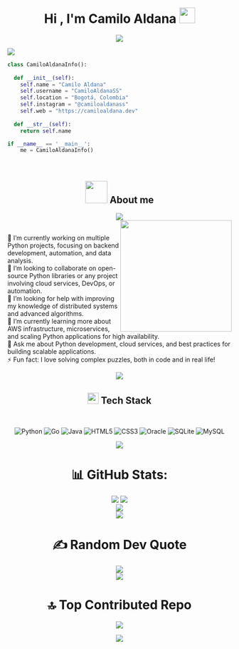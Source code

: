 <!--Introduction-->
<h1 align="center">Hi , I'm Camilo Aldana <img src="https://media.giphy.com/media/hvRJCLFzcasrR4ia7z/giphy.gif" width="35"></h1>
<p align="center">
  <a href="https://github.com/DenverCoder1/readme-typing-svg"><img src="https://readme-typing-svg.herokuapp.com?font=Time+New+Roman&color=%23C8BE25&size=25&center=true&vCenter=true&width=600&height=100&lines=Software+Engineer;Competitive+Programmer;Always+learning+new+things"></a>
</p>

[![](https://visitcount.itsvg.in/api?id=CamiloAldanaSS&icon=2&color=1)](https://visitcount.itsvg.in)

```python
class CamiloAldanaInfo():
    
  def __init__(self):
    self.name = "Camilo Aldana"
    self.username = "CamiloAldanaSS"
    self.location = "Bogotá, Colombia"
    self.instagram = "@camiloaldanass"
    self.web = "https://camiloaldana.dev"
  
  def __str__(self):
    return self.name

if __name__ == '__main__':
    me = CamiloAldanaInfo()
```

<!--About Me-->
<br>
<div align="center">

## <picture><img src = "https://github.com/7oSkaaa/7oSkaaa/blob/main/Images/about_me.gif?raw=true" width = 50px></picture> About me

<!--horizontal divider(gradiant)-->
<img src="https://user-images.githubusercontent.com/73097560/115834477-dbab4500-a447-11eb-908a-139a6edaec5c.gif">

<div align="left">
	<picture> <img align="right" src="https://github.com/7oSkaaa/7oSkaaa/blob/main/Images/Right_Side.gif?raw=true" width = 250px></picture>
<br>

🔭 I’m currently working on multiple Python projects, focusing on backend development, automation, and data analysis.<br>👯 I’m looking to collaborate on open-source Python libraries or any project involving cloud services, DevOps, or automation.<br>🤝 I’m looking for help with improving my knowledge of distributed systems and advanced algorithms.<br>🌱 I’m currently learning more about AWS infrastructure, microservices, and scaling Python applications for high availability.<br>💬 Ask me about Python development, cloud services, and best practices for building scalable applications.<br>⚡ Fun fact: I love solving complex puzzles, both in code and in real life!
</div>
<div align="center">
<!--horizontal divider(gradiant)-->
<img src="https://user-images.githubusercontent.com/73097560/115834477-dbab4500-a447-11eb-908a-139a6edaec5c.gif">

<!--Tech Stack-->
## <img src="https://media2.giphy.com/media/QssGEmpkyEOhBCb7e1/giphy.gif?cid=ecf05e47a0n3gi1bfqntqmob8g9aid1oyj2wr3ds3mg700bl&rid=giphy.gif" width ="25"><b> Tech Stack</b>
<br>

![Python](https://img.shields.io/badge/python-3670A0?style=plastic&logo=python&logoColor=ffdd54)  ![Go](https://img.shields.io/badge/go-%2300ADD8.svg?style=plastic&logo=go&logoColor=white)  ![Java](https://img.shields.io/badge/java-%23ED8B00.svg?style=plastic&logo=openjdk&logoColor=white)  ![HTML5](https://img.shields.io/badge/html5-%23E34F26.svg?style=plastic&logo=html5&logoColor=white)  ![CSS3](https://img.shields.io/badge/css3-%231572B6.svg?style=plastic&logo=css3&logoColor=white)  ![Oracle](https://img.shields.io/badge/Oracle-F80000?style=plastic&logo=oracle&logoColor=white)  ![SQLite](https://img.shields.io/badge/sqlite-%2307405e.svg?style=plastic&logo=sqlite&logoColor=white)  ![MySQL](https://img.shields.io/badge/mysql-4479A1.svg?style=plastic&logo=mysql&logoColor=white)

<!--horizontal divider(gradiant)-->
<img src="https://user-images.githubusercontent.com/73097560/115834477-dbab4500-a447-11eb-908a-139a6edaec5c.gif">

<!--GitHub Stats-->
# 📊 GitHub Stats:

 <img src="https://github-readme-stats-zppk.vercel.app/api?username=CamiloAldanaSS&theme=radical&hide_border=false&include_all_commits=true&count_private=true"> 
 <img src="https://github-readme-streak-stats.herokuapp.com/?user=CamiloAldanaSS&theme=radical&hide_border=false"> <br/>  
 <img src="https://github-readme-stats-zppk.vercel.app/api/top-langs/?username=CamiloAldanaSS&exclude_repo=github-readme-stats,learngo&theme=radical&hide_border=false&include_all_commits=true&count_private=true"><br/>  
 
<!--horizontal divider(gradiant)-->
<img src="https://user-images.githubusercontent.com/73097560/115834477-dbab4500-a447-11eb-908a-139a6edaec5c.gif">

<!--Random Dev Quote-->
# ✍️ Random Dev Quote
<div align="center">
	<img src="https://quotes-github-readme.vercel.app/api?type=horizontal&theme=radical"><br/>
</div>

<!--horizontal divider(gradiant)-->
<img src="https://user-images.githubusercontent.com/73097560/115834477-dbab4500-a447-11eb-908a-139a6edaec5c.gif">

# 🔝 Top Contributed Repo
![](https://github-contributor-stats.vercel.app/api?username=CamiloAldanaSS&limit=5&theme=dark&combine_all_yearly_contributions=true)

<!--horizontal divider(gradiant)-->
<img src="https://user-images.githubusercontent.com/73097560/115834477-dbab4500-a447-11eb-908a-139a6edaec5c.gif">

</div>
